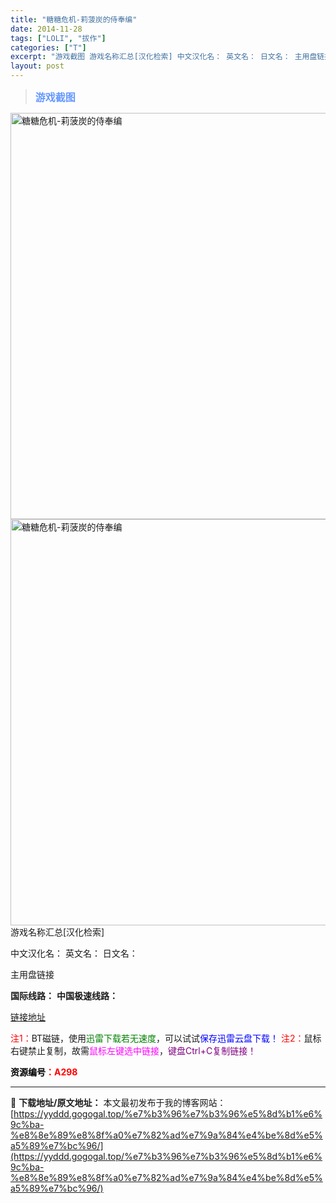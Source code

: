 ```yaml
---
title: "糖糖危机-莉菠炭的侍奉编"
date: 2014-11-28
tags: ["LOLI", "拔作"]
categories: ["T"]
excerpt: "游戏截图 游戏名称汇总[汉化检索] 中文汉化名： 英文名： 日文名： 主用盘链接 国际线路： 中国极速线路： 链接地址 注1：BT磁链，使用迅雷下载若无速度，可以试试保存迅雷云盘下载！ 注2：鼠标右键禁止复制，故需鼠标左键选中链接，键盘Ctrl+C复制链接！ 资源编号：A298"
layout: post
---
```


<div>
<blockquote><b><span style="font-size: 12pt; color: #6699ff;">游戏截图</span></b></blockquote>
<div><img title="点击放大" src="https://yyddd.gogogal.top/wp-content/uploads/2025/04/20250430_6811fcb35eba3.webp" alt="糖糖危机-莉菠炭的侍奉编" width="650" /></div>
<div><img title="点击放大" src="https://yyddd.gogogal.top/wp-content/uploads/2025/04/20250430_6811fcb49ca16.webp" alt="糖糖危机-莉菠炭的侍奉编" width="650" /></div>
游戏名称汇总[汉化检索]

中文汉化名：
英文名：
日文名：
</div>
<div class="panel panel-primary">
<div class="panel-heading">主用盘链接</div>
<div class="panel-body">

<b>国际线路：</b>
<b>中国极速线路：</b>

<!--wechatfans start-->

<a href="https://pan.xunlei.com/s/VOSS4h-tmXhBb_BIKM5AXjB3A1?pwd=hmxz#">链接地址</a>

<!--wechatfans end-->
<span style="color: #ff0000;">注1：</span>BT磁链，使用<span style="color: #008000;">迅雷下载若无速度</span>，可以试试<span style="color: #0000ff;">保存迅雷云盘下载！</span>
<span style="color: #ff0000;">注2：</span>鼠标右键禁止复制，故需<span style="color: #ff00ff;">鼠标左键选中链接</span>，<span style="color: #800080;">键盘Ctrl+C复制链接！</span>

</div>
<div class="panel-footer"><span style="color: #ff0000;"><b><span style="color: #000000;">资源编号</span>：A298</b></span></div>
</div>

---
📖 **下载地址/原文地址：** 本文最初发布于我的博客网站：[https://yyddd.gogogal.top/%e7%b3%96%e7%b3%96%e5%8d%b1%e6%9c%ba-%e8%8e%89%e8%8f%a0%e7%82%ad%e7%9a%84%e4%be%8d%e5%a5%89%e7%bc%96/](https://yyddd.gogogal.top/%e7%b3%96%e7%b3%96%e5%8d%b1%e6%9c%ba-%e8%8e%89%e8%8f%a0%e7%82%ad%e7%9a%84%e4%be%8d%e5%a5%89%e7%bc%96/)

